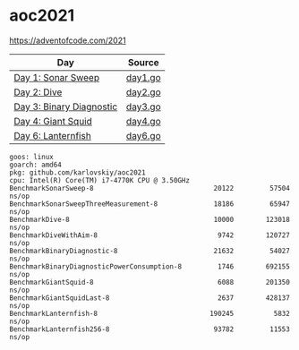 # aoc2021

https://adventofcode.com/2021

| Day                                                             | Source             |
|-----------------------------------------------------------------|--------------------|
| [Day 1: Sonar Sweep](https://adventofcode.com/2021/day/1)       | [day1.go](day1.go) |
| [Day 2: Dive](https://adventofcode.com/2021/day/2)              | [day2.go](day2.go) |
| [Day 3: Binary Diagnostic](https://adventofcode.com/2021/day/3) | [day3.go](day3.go) |
| [Day 4: Giant Squid](https://adventofcode.com/2021/day/4)       | [day4.go](day4.go) |
| [Day 6: Lanternfish](https://adventofcode.com/2021/day/6)       | [day6.go](day6.go) |


```shell
goos: linux
goarch: amd64
pkg: github.com/karlovskiy/aoc2021
cpu: Intel(R) Core(TM) i7-4770K CPU @ 3.50GHz
BenchmarkSonarSweep-8                         	   20122	     57504 ns/op
BenchmarkSonarSweepThreeMeasurement-8         	   18186	     65947 ns/op
BenchmarkDive-8                               	   10000	    123018 ns/op
BenchmarkDiveWithAim-8                        	    9742	    120727 ns/op
BenchmarkBinaryDiagnostic-8                   	   21632	     54027 ns/op
BenchmarkBinaryDiagnosticPowerConsumption-8   	    1746	    692155 ns/op
BenchmarkGiantSquid-8                         	    6088	    201350 ns/op
BenchmarkGiantSquidLast-8                     	    2637	    428137 ns/op
BenchmarkLanternfish-8                        	  190245	      5832 ns/op
BenchmarkLanternfish256-8                     	   93782	     11553 ns/op
```